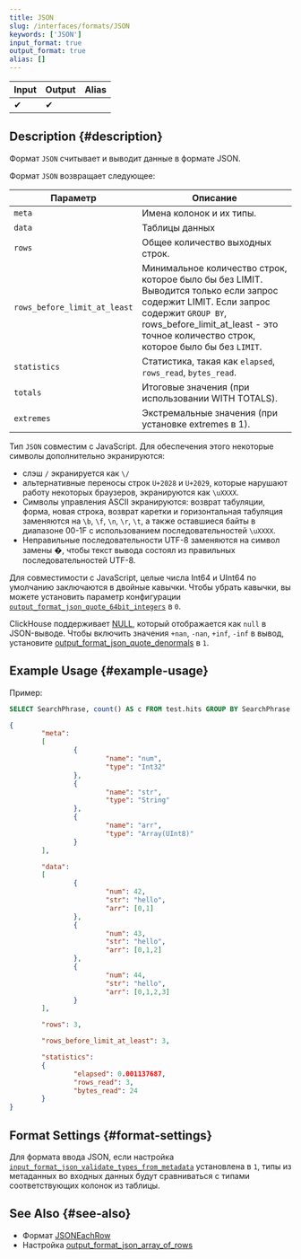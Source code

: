 ```yaml
---
title: JSON
slug: /interfaces/formats/JSON
keywords: ['JSON']
input_format: true
output_format: true
alias: []
---
```


| Input | Output | Alias |
|-------|--------|-------|
| ✔     | ✔      |       |

## Description {#description}

Формат `JSON` считывает и выводит данные в формате JSON.

Формат `JSON` возвращает следующее:

| Параметр                     | Описание                                                                                                                                                                                                                                |
|------------------------------|--------------------------------------------------------------------------------------------------------------------------------------------------------------------------------------------------------------------------------------------|
| `meta`                       | Имена колонок и их типы.                                                                                                                                                                                                                 |
| `data`                       | Таблицы данных                                                                                                                                                                                                                          |
| `rows`                       | Общее количество выходных строк.                                                                                                                                                                                                          |
| `rows_before_limit_at_least` | Минимальное количество строк, которое было бы без LIMIT. Выводится только если запрос содержит LIMIT. Если запрос содержит `GROUP BY`, rows_before_limit_at_least - это точное количество строк, которое было бы без `LIMIT`. |
| `statistics`                 | Статистика, такая как `elapsed`, `rows_read`, `bytes_read`.                                                                                                                                                                           |
| `totals`                     | Итоговые значения (при использовании WITH TOTALS).                                                                                                                                                                                     |
| `extremes`                   | Экстремальные значения (при установке extremes в 1).                                                                                                                                                                                   |

Тип `JSON` совместим с JavaScript. Для обеспечения этого некоторые символы дополнительно экранируются:
- слэш `/` экранируется как `\/`
- альтернативные переносы строк `U+2028` и `U+2029`, которые нарушают работу некоторых браузеров, экранируются как `\uXXXX`.
- Символы управления ASCII экранируются: возврат табуляции, форма, новая строка, возврат каретки и горизонтальная табуляция заменяются на `\b`, `\f`, `\n`, `\r`, `\t`, а также оставшиеся байты в диапазоне 00-1F с использованием последовательностей `\uXXXX`.
- Неправильные последовательности UTF-8 заменяются на символ замены �, чтобы текст вывода состоял из правильных последовательностей UTF-8.

Для совместимости с JavaScript, целые числа Int64 и UInt64 по умолчанию заключаются в двойные кавычки. Чтобы убрать кавычки, вы можете установить параметр конфигурации [`output_format_json_quote_64bit_integers`](/operations/settings/settings-formats.md/#output_format_json_quote_64bit_integers) в `0`.

ClickHouse поддерживает [NULL](/sql-reference/syntax.md), который отображается как `null` в JSON-выводе. Чтобы включить значения `+nan`, `-nan`, `+inf`, `-inf` в вывод, установите [output_format_json_quote_denormals](/operations/settings/settings-formats.md/#output_format_json_quote_denormals) в `1`.

## Example Usage {#example-usage}

Пример:

```sql
SELECT SearchPhrase, count() AS c FROM test.hits GROUP BY SearchPhrase WITH TOTALS ORDER BY c DESC LIMIT 5 FORMAT JSON
```

```json
{
        "meta":
        [
                {
                        "name": "num",
                        "type": "Int32"
                },
                {
                        "name": "str",
                        "type": "String"
                },
                {
                        "name": "arr",
                        "type": "Array(UInt8)"
                }
        ],

        "data":
        [
                {
                        "num": 42,
                        "str": "hello",
                        "arr": [0,1]
                },
                {
                        "num": 43,
                        "str": "hello",
                        "arr": [0,1,2]
                },
                {
                        "num": 44,
                        "str": "hello",
                        "arr": [0,1,2,3]
                }
        ],

        "rows": 3,

        "rows_before_limit_at_least": 3,

        "statistics":
        {
                "elapsed": 0.001137687,
                "rows_read": 3,
                "bytes_read": 24
        }
}
```

## Format Settings {#format-settings}

Для формата ввода JSON, если настройка [`input_format_json_validate_types_from_metadata`](/operations/settings/settings-formats.md/#input_format_json_validate_types_from_metadata) установлена в `1`, типы из метаданных во входных данных будут сравниваться с типами соответствующих колонок из таблицы.

## See Also {#see-also}

- Формат [JSONEachRow](/interfaces/formats/JSONEachRow)
- Настройка [output_format_json_array_of_rows](/operations/settings/settings-formats.md/#output_format_json_array_of_rows)
